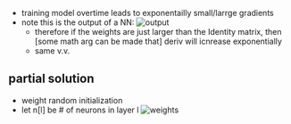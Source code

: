 - training model overtime leads to exponentailly small/larrge gradients
- note this is the output of a NN:
![output](https://i.gyazo.com/7c2dacf929b385ebf17fb40592c2c6c5.png)
  - therefore if the weights are just larger than the Identity matrix, then [some math arg can be made that] deriv will icnrease exponentially
  - same v.v.

## partial solution
  - weight random initialization
  - let n[l] be # of neurons in layer l
![weights](https://i.gyazo.com/090473ed8f7644ba2e22801627919bf2.png)

